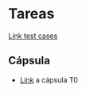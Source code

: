 # Tareas

[Link test cases](https://drive.google.com/drive/folders/1SZAYrsW6QzvnxJYK_sqfxS8ZDS6qR7IR)

## Cápsula

- [Link](https://drive.google.com/file/d/1GFl97bJJUXD7O2EY5N3EtPq2zivIjynN/view?usp=sharing) a cápsula T0
